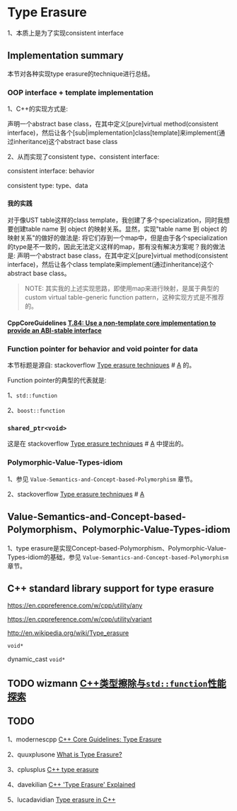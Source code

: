 # Type Erasure

1、本质上是为了实现consistent interface

## Implementation summary

本节对各种实现type erasure的technique进行总结。

###  OOP interface + template implementation

1、C++的实现方式是: 

声明一个abstract base class，在其中定义[pure]virtual method(consistent interface)，然后让各个[sub|implementation]class[template]来implement(通过inheritance)这个abstract base class

2、从而实现了consistent type、consistent interface:

consistent interface: behavior

consistent type: type、data

#### 我的实践

对于像UST table这样的class template，我创建了多个specialization，同时我想要创建table name 到 object 的映射关系。显然，实现"table name 到 object 的映射关系"的做好的做法是: 将它们存到一个map中，但是由于各个specialization的type是不一致的，因此无法定义这样的map，那有没有解决方案呢？我的做法是: 声明一个abstract base class，在其中定义[pure]virtual method(consistent interface)，然后让各个class template来implement(通过inheritance)这个abstract base class。

> NOTE: 其实我的上述实现思路，即使用map来进行映射，是属于典型的custom virtual table-generic function pattern，这种实现方式是不推荐的。

#### CppCoreGuidelines [T.84: Use a non-template core implementation to provide an ABI-stable interface](https://github.com/isocpp/CppCoreGuidelines/blob/master/CppCoreGuidelines.md#t84-use-a-non-template-core-implementation-to-provide-an-abi-stable-interface)



### Function pointer for behavior and void pointer for data

本节标题是源自: stackoverflow [Type erasure techniques](https://stackoverflow.com/questions/5450159/type-erasure-techniques) # [A](https://stackoverflow.com/a/6044720) 的。

Function pointer的典型的代表就是:

1、`std::function`

2、`boost::function`





### `shared_ptr<void>`

这是在  stackoverflow [Type erasure techniques](https://stackoverflow.com/questions/5450159/type-erasure-techniques) # [A](https://stackoverflow.com/a/6044720)  中提出的。



### Polymorphic-Value-Types-idiom

1、参见 `Value-Semantics-and-Concept-based-Polymorphism` 章节。

2、stackoverflow [Type erasure techniques](https://stackoverflow.com/questions/5450159/type-erasure-techniques) # [A](https://stackoverflow.com/a/6044720)

## Value-Semantics-and-Concept-based-Polymorphism、Polymorphic-Value-Types-idiom

1、type erasure是实现Concept-based-Polymorphism、Polymorphic-Value-Types-idiom的基础，参见 `Value-Semantics-and-Concept-based-Polymorphism` 章节。



## C++ standard library support for type erasure

https://en.cppreference.com/w/cpp/utility/any

https://en.cppreference.com/w/cpp/utility/variant

http://en.wikipedia.org/wiki/Type_erasure



`void*`

dynamic_cast `void*`

## TODO wizmann [C++类型擦除与`std::function`性能探索](https://wizmann.tk/cpp-type-erasure-and-std-function.html)



## TODO

1、modernescpp [C++ Core Guidelines: Type Erasure](https://www.modernescpp.com/index.php/c-core-guidelines-type-erasure)

2、quuxplusone [ What is Type Erasure?](https://quuxplusone.github.io/blog/2019/03/18/what-is-type-erasure/)

3、cplusplus [C++ type erasure](http://www.cplusplus.com/articles/oz18T05o/)

4、davekilian [C++ 'Type Erasure' Explained](https://davekilian.com/cpp-type-erasure.html)

5、lucadavidian [Type erasure in C++](http://www.lucadavidian.com/2019/08/26/type-erasure-in-c/)




